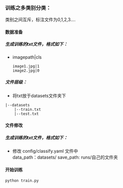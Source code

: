 ### 训练之多类别分类：  
类别之间互斥，标注文件为0,1,2,3....  
#### 数据准备  
##### 生成训练的txt文件，格式如下：  
* imagepath|cls  
  ```
  image1.jpg|1  
  image2.jpg|0 
  ```
##### 文件层级： 
* 将txt放于datasets文件夹下
```
|--datasets
    |--train.txt
    |--test.txt
```
#### 文件修改
##### 生成训练的txt文件，格式如下：   
* 修改 config/classify.yaml 文件中  
  data_path：datasets/
  save_path: runs/自己的文件夹  

#### 开始训练
```
python train.py
```